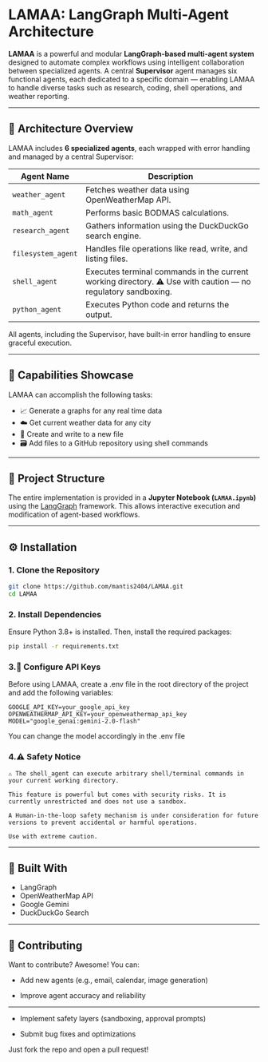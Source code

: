 # LAMAA: LangGraph Multi-Agent Architecture

**LAMAA** is a powerful and modular **LangGraph-based multi-agent system** designed to automate complex workflows using intelligent collaboration between specialized agents. A central **Supervisor** agent manages six functional agents, each dedicated to a specific domain — enabling LAMAA to handle diverse tasks such as research, coding, shell operations, and weather reporting.

---

## 🧠 Architecture Overview

LAMAA includes **6 specialized agents**, each wrapped with error handling and managed by a central Supervisor:

| Agent Name         | Description |
|--------------------|-------------|
| `weather_agent`    | Fetches weather data using OpenWeatherMap API. |
| `math_agent`       | Performs basic BODMAS calculations. |
| `research_agent`   | Gathers information using the DuckDuckGo search engine. |
| `filesystem_agent` | Handles file operations like read, write, and listing files. |
| `shell_agent`      | Executes terminal commands in the current working directory. ⚠️ Use with caution — no regulatory sandboxing. |
| `python_agent`     | Executes Python code and returns the output. |

All agents, including the Supervisor, have built-in error handling to ensure graceful execution.

---

## 🚀 Capabilities Showcase

LAMAA can accomplish the following tasks:

- 📈 Generate a graphs for any real time data
- ☁️ Get current weather data for any city
- 📄 Create and write to a new file
- 🗃️ Add files to a GitHub repository using shell commands

---

## 📁 Project Structure

The entire implementation is provided in a **Jupyter Notebook (`LAMAA.ipynb`)** using the [LangGraph](https://github.com/langchain-ai/langgraph) framework. This allows interactive execution and modification of agent-based workflows.

---

## ⚙️ Installation

### 1. Clone the Repository

```bash
git clone https://github.com/mantis2404/LAMAA.git
cd LAMAA
```
### 2. Install Dependencies

Ensure Python 3.8+ is installed. Then, install the required packages:

```bash
pip install -r requirements.txt
```
### 3.🔐 Configure API Keys

Before using LAMAA, create a .env file in the root directory of the project and add the following variables:
```env
GOOGLE_API_KEY=your_google_api_key
OPENWEATHERMAP_API_KEY=your_openweathermap_api_key
MODEL="google_genai:gemini-2.0-flash"
```

You can change the model accordingly in the .env file

### 4.⚠️ Safety Notice

    ⚠️ The shell_agent can execute arbitrary shell/terminal commands in your current working directory.

    This feature is powerful but comes with security risks. It is currently unrestricted and does not use a sandbox.

    A Human-in-the-loop safety mechanism is under consideration for future versions to prevent accidental or harmful operations.

    Use with extreme caution.
    
---

## 🧩 Built With

- LangGraph
- OpenWeatherMap API
- Google Gemini
- DuckDuckGo Search

---

## 🤝 Contributing

Want to contribute? Awesome! You can:

- Add new agents (e.g., email, calendar, image generation)

- Improve agent accuracy and reliability

--- 

- Implement safety layers (sandboxing, approval prompts)

- Submit bug fixes and optimizations

Just fork the repo and open a pull request!
